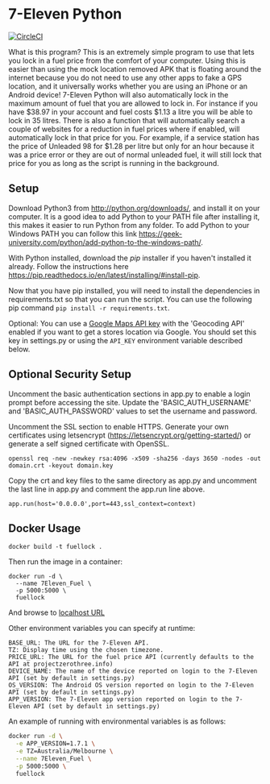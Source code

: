 # 7-Eleven Python
[![CircleCI](https://circleci.com/gh/SongGithub/7Eleven-Python/tree/master.svg?style=svg)](https://circleci.com/gh/SongGithub/7Eleven-Python/tree/master)


What is this program? This is an extremely simple program to use that lets you lock in a fuel price from the comfort of your computer. Using this is easier than using the mock location removed APK that is floating around the internet because you do not need to use any other apps to fake a GPS location, and it universally works whether you are using an iPhone or an Android device! 7-Eleven Python will also automatically lock in the maximum amount of fuel that you are allowed to lock in. For instance if you have $38.97 in your account and fuel costs $1.13 a litre you will be able to lock in 35 litres.
There is also a function that will automatically search a couple of websites for a reduction in fuel prices where if enabled, will automatically lock in that price for you. For example, if a service station has the price of Unleaded 98 for $1.28 per litre but only for an hour because it was a price error or they are out of normal unleaded fuel, it will still lock that price for you as long as the script is running in the background.


## Setup
Download Python3 from http://python.org/downloads/, and install it on your computer. It is a good idea to add Python to your PATH file after installing it, this makes it easier to run Python from any folder. To add Python to your Windows PATH you can follow this link https://geek-university.com/python/add-python-to-the-windows-path/.

With Python installed, download the *pip* installer if you haven't installed it already. Follow the instructions here https://pip.readthedocs.io/en/latest/installing/#install-pip.

Now that you have pip installed, you will need to install the dependencies in requirements.txt so that you can run the script. You can use the following pip command `pip install -r requirements.txt`.

Optional: You can use a [Google Maps API key](https://developers.google.com/maps/documentation/embed/get-api-key) with the 'Geocoding API' enabled if you want to get a stores location via Google. You should set this key in settings.py or using the `API_KEY` environment variable described below.

## Optional Security Setup

Uncomment the basic authentication sections in app.py to enable a login prompt before accessing the site. Update the 'BASIC_AUTH_USERNAME' and 'BASIC_AUTH_PASSWORD' values to set the username and password.

Uncomment the SSL section to enable HTTPS. Generate your own certificates using letsencrypt (https://letsencrypt.org/getting-started/) or generate a self signed certificate with OpenSSL.

`openssl req -new -newkey rsa:4096 -x509 -sha256 -days 3650 -nodes -out domain.crt -keyout domain.key`

Copy the crt and key files to the same directory as app.py and uncomment the last line in app.py and comment the app.run line above.

`app.run(host='0.0.0.0',port=443,ssl_context=context)`

## Docker Usage

`docker build -t fuellock .`

Then run the image in a container:
```
docker run -d \
  --name 7Eleven_Fuel \
  -p 5000:5000 \
  fuellock
```
And browse to [localhost URL](http://localhost:5000)

Other environment variables you can specify at runtime:
```
BASE_URL: The URL for the 7-Eleven API.
TZ: Display time using the chosen timezone.
PRICE_URL: The URL for the fuel price API (currently defaults to the API at projectzerothree.info)
DEVICE_NAME: The name of the device reported on login to the 7-Eleven API (set by default in settings.py)
OS_VERSION: The Android OS version reported on login to the 7-Eleven API (set by default in settings.py)
APP_VERSION: The 7-Eleven app version reported on login to the 7-Eleven API (set by default in settings.py)
```
An example of running with environmental variables is as follows:

```bash
docker run -d \
  -e APP_VERSION=1.7.1 \
  -e TZ=Australia/Melbourne \
  --name 7Eleven_Fuel \
  -p 5000:5000 \
  fuellock
  ```
